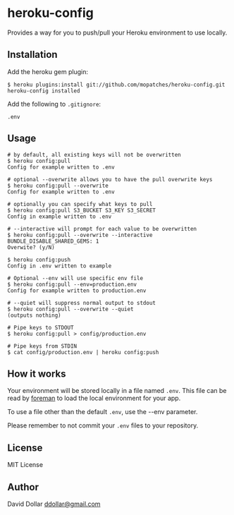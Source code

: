 # heroku-config

Provides a way for you to push/pull your Heroku environment to use locally.

## Installation

Add the heroku gem plugin:

    $ heroku plugins:install git://github.com/mopatches/heroku-config.git
    heroku-config installed

Add the following to `.gitignore`:

    .env

## Usage

    # by default, all existing keys will not be overwritten
    $ heroku config:pull
    Config for example written to .env

    # optional --overwrite allows you to have the pull overwrite keys
    $ heroku config:pull --overwrite
    Config for example written to .env

    # optionally you can specify what keys to pull
    $ heroku config:pull S3_BUCKET S3_KEY S3_SECRET
    Config in example written to .env

    # --interactive will prompt for each value to be overwritten
    $ heroku config:pull --overwrite --interactive
    BUNDLE_DISABLE_SHARED_GEMS: 1
    Overwite? (y/N)

    $ heroku config:push
    Config in .env written to example

    # Optional --env will use specific env file
    $ heroku config:pull --env=production.env
    Config for example written to production.env

    # --quiet will suppress normal output to stdout
    $ heroku config:pull --overwrite --quiet
    (outputs nothing)

    # Pipe keys to STDOUT
    $ heroku config:pull > config/production.env

    # Pipe keys from STDIN
    $ cat config/production.env | heroku config:push

## How it works

Your environment will be stored locally in a file named `.env`. This
file can be read by [foreman](http://github.com/ddollar/foreman) to load
the local environment for your app.

To use a file other than the default `.env`, use the --env parameter.

Please remember to not commit your `.env` files to your repository.

## License

MIT License

## Author

David Dollar <ddollar@gmail.com>
